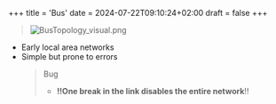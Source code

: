 +++
title = 'Bus'
date = 2024-07-22T09:10:24+02:00
draft = false
+++
>![BusTopology_visual.png](/Notes/BusTopology_visual.png)
- Early local area networks
- Simple but prone to errors
    >Bug
    >
	>- **!!One break in the  link disables the entire network**!!
